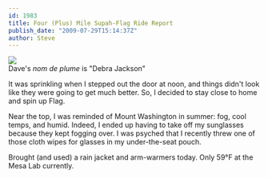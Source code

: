 ```yaml
---
id: 1983
title: Four (Plus) Mile Supah-Flag Ride Report
publish_date: "2009-07-29T15:14:37Z"
author: Steve
---
```

![](http://www.flagstafffrenzy.org/wp-content/uploads/2009/07/image034.jpg)  
Dave's _nom de plume_ is "Debra Jackson"

It was sprinkling when I stepped out the door at noon, and things didn't look like they were going to get much better. So, I decided to stay close to home and spin up Flag.

Near the top, I was reminded of Mount Washington in summer: fog, cool temps, and humid. Indeed, I ended up having to take off my sunglasses because they kept fogging over. I was psyched that I recently threw one of those cloth wipes for glasses in my under-the-seat pouch.

Brought (and used) a rain jacket and arm-warmers today. Only 59°F at the Mesa Lab currently.

